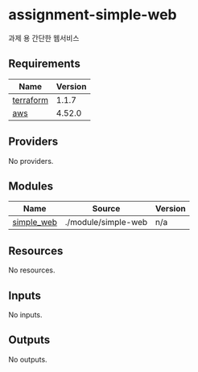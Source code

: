 # assignment-simple-web
과제 용 간단한 웹서비스

<!-- BEGINNING OF PRE-COMMIT-TERRAFORM DOCS HOOK -->
## Requirements

| Name | Version |
|------|---------|
| <a name="requirement_terraform"></a> [terraform](#requirement\_terraform) | 1.1.7 |
| <a name="requirement_aws"></a> [aws](#requirement\_aws) | 4.52.0 |

## Providers

No providers.

## Modules

| Name | Source | Version |
|------|--------|---------|
| <a name="module_simple_web"></a> [simple\_web](#module\_simple\_web) | ./module/simple-web | n/a |

## Resources

No resources.

## Inputs

No inputs.

## Outputs

No outputs.
<!-- END OF PRE-COMMIT-TERRAFORM DOCS HOOK -->
